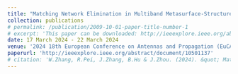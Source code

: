 ```yaml
---
title: "Matching Network Elimination in Multiband Metasurface-Structured Rectennas for Wireless Power Transfer and Energy Harvesting"
collection: publications
# permalink: /publication/2009-10-01-paper-title-number-1 
# excerpt: 'This paper can be downloaded: http://ieeexplore.ieee.org/abstract/document/10501137.'
date: 17 March 2024 - 22 March 2024
venue: '2024 18th European Conference on Antennas and Propagation (EuCAP)'
paperurl: 'http://ieeexplore.ieee.org/abstract/document/10501137'
# citation: 'W.Zhang, R.Pei, J.Zhang, B.Hu & J.Zhou. (2024). &quot; Matching Network Elimination in Multiband Metasurface-Structured Rectennas for Wireless Power Transfer and Energy Harvesting.&quot; <i>2024 18th European Conference on Antennas and Propagation (EuCAP) (pp1-4)</i>. Glasgow, UK, 17 March 2024 - 22 March 2024.'
---
```

